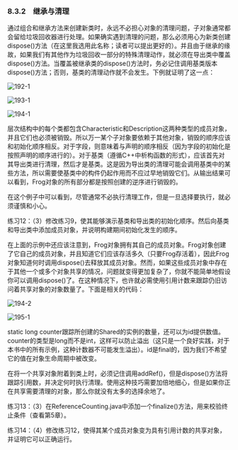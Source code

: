 ### 8.3.2　继承与清理

通过组合和继承方法来创建新类时，永远不必担心对象的清理问题，子对象通常都会留给垃圾回收器进行处理。如果确实遇到清理的问题，那么必须用心为新类创建dispose()方法（在这里我选用此名称；读者可以提出更好的）。并且由于继承的缘故，如果我们有其他作为垃圾回收一部分的特殊清理动作，就必须在导出类中覆盖dispose()方法。当覆盖被继承类的dispose()方法时，务必记住调用基类版本dispose()方法；否则，基类的清理动作就不会发生。下例就证明了这一点：

![192-1](../Images/image02873.jpeg)

![193-1](../Images/image02874.jpeg)

![194-1](../Images/image02875.jpeg)

层次结构中的每个类都包含Characteristic和Description这两种类型的成员对象，并且它们也必须被销毁。所以万一某个子对象要依赖于其他对象，销毁的顺序应该和初始化顺序相反。对于字段，则意味着与声明的顺序相反（因为字段的初始化是按照声明的顺序进行的）。对于基类（遵循C++中析构函数的形式），应该首先对其导出类进行清理，然后才是基类。这是因为导出类的清理可能会调用基类中的某些方法，所以需要使基类中的构件仍起作用而不应过早地销毁它们。从输出结果可以看到，Frog对象的所有部分都是按照创建的逆序进行销毁的。

在这个例子中可以看到，尽管通常不必执行清理工作，但是一旦选择要执行，就必须谨慎和小心。

练习12：（3）修改练习9，使其能够演示基类和导出类的初始化顺序。然后向基类和导出类中添加成员对象，并说明构建期间初始化发生的顺序。

在上面的示例中还应该注意到，Frog对象拥有其自己的成员对象。Frog对象创建了它自己的成员对象，并且知道它们应该存活多久（只要Frog存活着），因此Frog对象知道何时调用dispose()去释放其成员对象。然而，如果这些成员对象中存在于其他一个或多个对象共享的情况，问题就变得更加复杂了，你就不能简单地假设你可以调用dispose()了。在这种情况下，也许就必需使用引用计数来跟踪仍旧访问着共享对象的对象数量了。下面是相关的代码：

![194-2](../Images/image02876.jpeg)

![195-1](../Images/image02877.jpeg)

static long counter跟踪所创建的Shared的实例的数量，还可以为id提供数值。counter的类型是long而不是int，这样可以防止溢出（这只是一个良好实践，对于本书中的所有示例，这种计数器不可能发生溢出）。id是final的，因为我们不希望它的值在对象生命周期中被改变。

在将一个共享对象附着到类上时，必须记住调用addRef()，但是dispose()方法将跟踪引用数，并决定何时执行清理。使用这种技巧需要加倍地细心，但是如果你正在共享需要清理的对象，那么你就没有太多的选择余地了。

练习13：（3）在ReferenceCounting.java中添加一个finalize()方法，用来校验终止条件（查看第5章）。

练习14：（4）修改练习12，使得其某个成员对象变为具有引用计数的共享对象，并证明它可以正确运行。